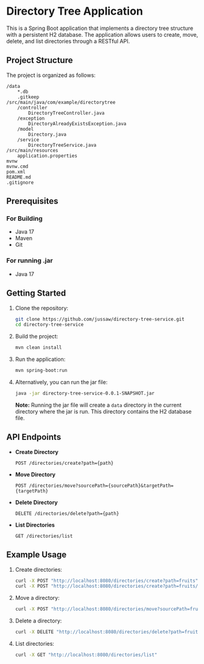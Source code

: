 # Directory Tree Application

This is a Spring Boot application that implements a directory tree structure with a persistent H2 database. The application allows users to create, move, delete, and list directories through a RESTful API.

## Project Structure

The project is organized as follows:

```
/data
    *.db
    .gitkeep
/src/main/java/com/example/directorytree
    /controller
        DirectoryTreeController.java
    /exception
        DirectoryAlreadyExistsException.java
    /model
        Directory.java
    /service
        DirectoryTreeService.java
/src/main/resources
    application.properties
mvnw
mvnw.cmd
pom.xml
README.md
.gitignore
```

## Prerequisites

### For Building

- Java 17
- Maven
- Git

### For running .jar

- Java 17

## Getting Started

1. Clone the repository:

   ```bash
   git clone https://github.com/jussaw/directory-tree-service.git
   cd directory-tree-service
   ```

2. Build the project:

   ```bash
   mvn clean install
   ```

3. Run the application:

   ```bash
   mvn spring-boot:run
   ```

4. Alternatively, you can run the jar file:

   ```bash
   java -jar directory-tree-service-0.0.1-SNAPSHOT.jar
   ```

   **Note:** Running the jar file will create a `data` directory in the current directory where the jar is run. This directory contains the H2 database file.

## API Endpoints

- **Create Directory**

  ```http
  POST /directories/create?path={path}
  ```

- **Move Directory**

  ```http
  POST /directories/move?sourcePath={sourcePath}&targetPath={targetPath}
  ```

- **Delete Directory**

  ```http
  DELETE /directories/delete?path={path}
  ```

- **List Directories**

  ```http
  GET /directories/list
  ```

## Example Usage

1. Create directories:

   ```bash
   curl -X POST "http://localhost:8080/directories/create?path=fruits"
   curl -X POST "http://localhost:8080/directories/create?path=fruits/apples"
   ```

2. Move a directory:

   ```bash
   curl -X POST "http://localhost:8080/directories/move?sourcePath=fruits/apples&targetPath=vegetables"
   ```

3. Delete a directory:

   ```bash
   curl -X DELETE "http://localhost:8080/directories/delete?path=fruits/apples"
   ```

4. List directories:

   ```bash
   curl -X GET "http://localhost:8080/directories/list"
   ```
